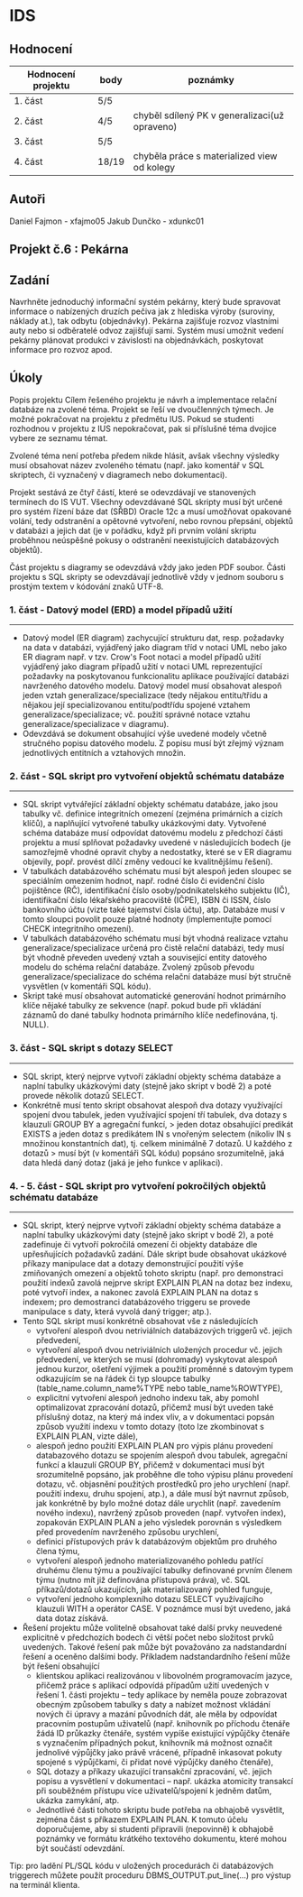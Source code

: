 # IDS

## Hodnocení

| Hodnocení projektu | body | poznámky                                      |
|--------------------|------|-----------------------------------------------|
| 1. část            | 5/5  |                                               |
| 2. část            | 4/5  | chyběl sdílený PK v generalizaci(už opraveno) |
| 3. část            | 5/5  |                                               |
| 4. část            | 18/19| chyběla práce s materialized view od kolegy   |

## Autoři

Daniel Fajmon - xfajmo05
Jakub Dunčko - xdunkc01

## Projekt č.6 : Pekárna

## Zadání

Navrhněte jednoduchý
informační systém pekárny, který bude spravovat informace o nabízených druzích
pečiva jak z hlediska výroby (suroviny, náklady at.), tak odbytu (objednávky).
Pekárna zajišťuje rozvoz vlastními auty nebo si odběratelé odvoz zajišťují
sami. Systém musí umožnit vedení pekárny plánovat produkci v závislosti na
objednávkách, poskytovat informace pro rozvoz apod.

## Úkoly

Popis projektu
Cílem řešeného projektu je návrh a implementace relační databáze na zvolené téma. Projekt se řeší ve dvoučlenných týmech. Je možné pokračovat na projektu z předmětu IUS. Pokud se studenti rozhodnou v projektu z IUS nepokračovat, pak si příslušné téma dvojice vybere ze seznamu témat.

Zvolené téma není potřeba předem nikde hlásit, avšak všechny výsledky musí obsahovat název zvoleného tématu (např. jako komentář v SQL skriptech, či vyznačený v diagramech nebo dokumentaci).

Projekt sestává ze čtyř částí, které se odevzdávají ve stanovených termínech do IS VUT. Všechny odevzdávané SQL skripty musí být určené pro systém řízení báze dat (SŘBD) Oracle 12c a musí umožňovat opakované volání, tedy odstranění a opětovné vytvoření, nebo rovnou přepsání, objektů v databázi a jejich dat (je v pořádku, když při prvním volání skriptu proběhnou neúspěšné pokusy o odstranění neexistujících databázových objektů).

Část projektu s diagramy se odevzdává vždy jako jeden PDF soubor. Části projektu s SQL skripty se odevzdávají jednotlivě vždy v jednom souboru s prostým textem v kódování znaků UTF-8.

### 1. část - Datový model (ERD) a model případů užití

---

- Datový model (ER diagram) zachycující strukturu dat, resp. požadavky na data v databázi, vyjádřený jako diagram tříd v notaci UML nebo jako ER diagram např. v tzv. Crow's Foot notaci a model případů užití vyjádřený jako diagram případů užití v notaci UML reprezentující požadavky na poskytovanou funkcionalitu aplikace používající databázi navrženého datového modelu. Datový model musí obsahovat alespoň jeden vztah generalizace/specializace (tedy nějakou entitu/třídu a nějakou její specializovanou entitu/podtřídu spojené vztahem generalizace/specializace; vč. použití správné notace vztahu generalizace/specializace v diagramu).
- Odevzdává se dokument obsahující výše uvedené modely včetně stručného popisu datového modelu. Z popisu musí být zřejmý význam jednotlivých entitních a vztahových množin.

### 2. část - SQL skript pro vytvoření objektů schématu databáze

---

- SQL skript vytvářející základní objekty schématu databáze, jako jsou tabulky vč. definice integritních omezení (zejména primárních a cizích klíčů), a naplňující vytvořené tabulky ukázkovými daty. Vytvořené schéma databáze musí odpovídat datovému modelu z předchozí části projektu a musí splňovat požadavky uvedené v následujících bodech (je samozřejmě vhodné opravit chyby a nedostatky, které se v ER diagramu objevily, popř. provést dílčí změny vedoucí ke kvalitnějšímu řešení).
- V tabulkách databázového schématu musí být alespoň jeden sloupec se speciálním omezením hodnot, např. rodné číslo či evidenční číslo pojištěnce (RČ), identifikační číslo osoby/podnikatelského subjektu (IČ), identifikační číslo lékařského pracoviště (IČPE), ISBN či ISSN, číslo bankovního účtu (vizte také tajemství čísla účtu), atp. Databáze musí v tomto sloupci povolit pouze platné hodnoty (implementujte pomocí CHECK integritního omezení).
- V tabulkách databázového schématu musí být vhodná realizace vztahu generalizace/specializace určená pro čistě relační databázi, tedy musí být vhodně převeden uvedený vztah a související entity datového modelu do schéma relační databáze. Zvolený způsob převodu generalizace/specializace do schéma relační databáze musí být stručně vysvětlen (v komentáři SQL kódu).
- Skript také musí obsahovat automatické generování hodnot primárního klíče nějaké tabulky ze sekvence (např. pokud bude při vkládání záznamů do dané tabulky hodnota primárního klíče nedefinována, tj. NULL).

### 3. část - SQL skript s dotazy SELECT

---

- SQL skript, který nejprve vytvoří základní objekty schéma databáze a naplní tabulky ukázkovými daty (stejně jako skript v bodě 2) a poté provede několik dotazů SELECT.
- Konkrétně musí tento skript obsahovat alespoň dva dotazy využívající spojení dvou tabulek, jeden využívající spojení tří tabulek, dva dotazy s klauzulí GROUP BY a agregační funkcí, > jeden dotaz obsahující predikát EXISTS a jeden dotaz s predikátem IN s vnořeným selectem (nikoliv IN s množinou konstantních dat), tj. celkem minimálně 7 dotazů. U každého z dotazů > musí být (v komentáři SQL kódu) popsáno srozumitelně, jaká data hledá daný dotaz (jaká je jeho funkce v aplikaci).

### 4. - 5. část - SQL skript pro vytvoření pokročilých objektů schématu databáze

---

- SQL skript, který nejprve vytvoří základní objekty schéma databáze a naplní tabulky ukázkovými daty (stejně jako skript v bodě 2), a poté zadefinuje či vytvoří pokročilá omezení či objekty databáze dle upřesňujících požadavků zadání. Dále skript bude obsahovat ukázkové příkazy manipulace dat a dotazy demonstrující použití výše zmiňovaných omezení a objektů tohoto skriptu (např. pro demonstraci použití indexů zavolá nejprve skript EXPLAIN PLAN na dotaz bez indexu, poté vytvoří index, a nakonec zavolá EXPLAIN PLAN na dotaz s indexem; pro demostranci databázového triggeru se provede manipulace s daty, která vyvolá daný trigger; atp.).
- Tento SQL skript musí konkrétně obsahovat vše z následujících
  - vytvoření alespoň dvou netriviálních databázových triggerů vč. jejich předvedení,
  - vytvoření alespoň dvou netriviálních uložených procedur vč. jejich předvedení, ve kterých se musí (dohromady) vyskytovat alespoň jednou kurzor, ošetření výjimek a použití proměnné s datovým typem odkazujícím se na řádek či typ sloupce tabulky (table_name.column_name%TYPE nebo table_name%ROWTYPE),
  - explicitní vytvoření alespoň jednoho indexu tak, aby pomohl optimalizovat zpracování dotazů, přičemž musí být uveden také příslušný dotaz, na který má index vliv, a v dokumentaci popsán způsob využití indexu v tomto dotazy (toto lze zkombinovat s EXPLAIN PLAN, vizte dále),
  - alespoň jedno použití EXPLAIN PLAN pro výpis plánu provedení databazového dotazu se spojením alespoň dvou tabulek, agregační funkcí a klauzulí GROUP BY, přičemž v dokumentaci musí být srozumitelně popsáno, jak proběhne dle toho výpisu plánu provedení dotazu, vč. objasnění použitých prostředků pro jeho urychlení (např. použití indexu, druhu spojení, atp.), a dále musí být navrnut způsob, jak konkrétně by bylo možné dotaz dále urychlit (např. zavedením nového indexu), navržený způsob proveden (např. vytvořen index), zopakován EXPLAIN PLAN a jeho výsledek porovnán s výsledkem před provedením navrženého způsobu urychlení,
  - definici přístupových práv k databázovým objektům pro druhého člena týmu,
  - vytvoření alespoň jednoho materializovaného pohledu patřící druhému členu týmu a používající tabulky definované prvním členem týmu (nutno mít již definována přístupová práva), vč. SQL příkazů/dotazů ukazujících, jak materializovaný pohled funguje,
  - vytvoření jednoho komplexního dotazu SELECT využívajícího klauzuli WITH a operátor CASE. V poznámce musí být uvedeno, jaká data dotaz získává.
- Řešení projektu může volitelně obsahovat také další prvky neuvedené explicitně v předchozích bodech či větší počet nebo složitost prvků uvedených. Takové řešení pak může být považováno za nadstandardní řešení a oceněno dalšími body. Příkladem nadstandardního řešení může být řešení obsahující
  - klientskou aplikaci realizovánou v libovolném programovacím jazyce, přičemž práce s aplikací odpovídá případům užití uvedených v řešení 1. části projektu – tedy aplikace by neměla pouze zobrazovat obecným způsobem tabulky s daty a nabízet možnost vkládání nových či úpravy a mazání původních dát, ale měla by odpovídat pracovním postupům uživatelů (např. knihovník po příchodu čtenáře žádá ID průkazky čtenáře, systém vypíše existující výpůjčky čtenáře s vyznačením případných pokut, knihovník má možnost označit jednolivé výpůjčky jako právě vrácené, případně inkasovat pokuty spojené s výpůjčkami, či přidat nové výpůjčky daného čtenáře),
  - SQL dotazy a příkazy ukazující transakční zpracování, vč. jejich popisu a vysvětlení v dokumentaci – např. ukázka atomicity transakcí při souběžném přístupu více uživatelů/spojení k jedněm datům, ukázka zamykání, atp.
  - Jednotlivé části tohoto skriptu bude potřeba na obhajobě vysvětlit, zejména část s příkazem EXPLAIN PLAN. K tomuto účelu doporučujeme, aby si studenti připravili (nepovinně) k obhajobě poznámky ve formátu krátkého textového dokumentu, které mohou být součástí odevzdání.

Tip: pro ladění PL/SQL kódu v uložených procedurách či databázových triggerech můžete použít proceduru DBMS_OUTPUT.put_line(...) pro výstup na terminál klienta.
